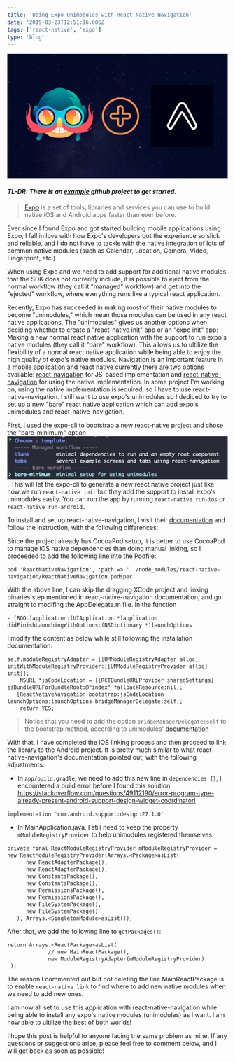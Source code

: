 ```yaml
---
title: 'Using Expo Unimodules with React Native Navigation'
date: '2019-03-23T12:51:16.606Z'
tags: ['react-native', 'expo']
type: 'blog'
---
```


![Expo+ReactNativeNavigation](./cover.png)

#### <i>TL-DR: There is an [example](https://github.com/jarvisluong/react-native-navigation-with-unimodules) github project to get started.</i>

> [Expo](https://expo.io) is a set of tools, libraries and services you can use to build native iOS and Android apps faster than ever before.

Ever since I found Expo and got started building mobile applications using Expo, I fall in love with how Expo's developers got the experience so slick and reliable, and I do not have to tackle with the native integration of lots of common native modules (such as Calendar, Location, Camera, Video, Fingerprint, etc.)

When using Expo and we need to add support for additional native modules that the SDK does not currently include, it is possible to eject from the normal workflow (they call it "managed" workflow) and get into the "ejected" workflow, where everything runs like a typical react application.

Recently, Expo has succeeded in making most of their native modules to become "unimodules," which mean those modules can be used in any react native applications. The "unimodules" gives us another options when deciding whether to create a "react-native init" app or an "expo init" app: Making a new normal react native application with the support to run expo's native modules (they call it "bare" workflow). This allows us to ultilize the flexibility of a normal react native application while being able to enjoy the high quality of expo's native modules. Navigation is an important feature in a mobile application and react native currently there are two options available: [react-navigation](https://reactnavigation.org) for JS-based implementation and [react-native-navigation](https://wix.github.io/react-native-navigation/) for using the native implementation. In some project I'm working on, using the native implementation is required, so I have to use react-native-navigation. I still want to use expo's unimodules so I dediced to try to set up a new "bare" react native application which can add expo's unimodules and react-native-navigation.

First, I used the [expo-cli](https://docs.expo.io/versions/latest/workflow/expo-cli/) to bootstrap a new react-native project and chose the "bare-minimum" option ![bare-option](./bare-minimum.jpg). This will let the expo-cli to generate a new react native project just like how we run `react-native init` but they add the support to install expo's unimodules easily. You can run the app by running `react-native run-ios` or `react-native run-android.`

To install and set up react-native-navigation, I visit their [documentation](https://wix.github.io/react-native-navigation/#/docs/Installing) and follow the instruction, with the following differences:

Since the project already has CocoaPod setup, it is better to use CocoaPod to manage iOS native dependencies than doing manual linking, so I proceeded to add the following line into the Podfile:

```
pod 'ReactNativeNavigation', :path => '../node_modules/react-native-navigation/ReactNativeNavigation.podspec'
```

With the above line, I can skip the dragging XCode project and linking binaries step mentioned in react-native-navigation documentation, and go straight to modifing the AppDelegate.m file. In the function

```
- (BOOL)application:(UIApplication *)application didFinishLaunchingWithOptions:(NSDictionary *)launchOptions
```

I modify the content as below while still following the installation documentation:

```
self.moduleRegistryAdapter = [[UMModuleRegistryAdapter alloc] initWithModuleRegistryProvider:[[UMModuleRegistryProvider alloc] init]];
    NSURL *jsCodeLocation = [[RCTBundleURLProvider sharedSettings] jsBundleURLForBundleRoot:@"index" fallbackResource:nil];
   [ReactNativeNavigation bootstrap:jsCodeLocation launchOptions:launchOptions bridgeManagerDelegate:self];
    return YES;
```

> Notice that you need to add the option `bridgeManagerDelegate:self` to the bootstrap method, according to unimodules' [documentation](https://github.com/unimodules/react-native-unimodules#configure-ios)

With that, I have completed the iOS linking process and then proceed to link the library to the Android project. It is pretty much similar to what react-native-navigation's documentation pointed out, with the following adjustments:

- In `app/build.gradle`, we need to add this new line in `dependencies {}`, I encountered a build error before I found this solution: https://stackoverflow.com/questions/49112190/error-program-type-already-present-android-support-design-widget-coordinatorl

```
implementation 'com.android.support:design:27.1.0'
```

- In MainApplication.java, I still need to keep the property `mModuleRegistryProvider` to help unimodules registered themselves

```
private final ReactModuleRegistryProvider mModuleRegistryProvider = new ReactModuleRegistryProvider(Arrays.<Package>asList(
      new ReactAdapterPackage(),
      new ReactAdapterPackage(),
      new ConstantsPackage(),
      new ConstantsPackage(),
      new PermissionsPackage(),
      new PermissionsPackage(),
      new FileSystemPackage(),
      new FileSystemPackage()
   ), Arrays.<SingletonModule>asList());
```

After that, we add the following line to `getPackages()`:

```
return Arrays.<ReactPackage>asList(
             // new MainReactPackage(),
             new ModuleRegistryAdapter(mModuleRegistryProvider)
 );
```

The reason I commented out but not deleting the line MainReactPackage is to enable `react-native link` to find where to add new native modules when we need to add new ones.

I am now all set to use this application with react-native-navigation while being able to install any expo's native modules (unimodules) as I want. I am now able to ultilize the best of both worlds!

I hope this post is helpful to anyone facing the same problem as mine. If any questions or suggestions arise, please feel free to comment below, and I will get back as soon as possible!
